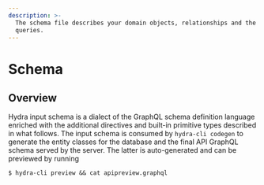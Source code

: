 ```yaml
---
description: >-
  The schema file describes your domain objects, relationships and the supported
  queries.
---
```


# Schema

## Overview

Hydra input schema is a dialect of the GraphQL schema definition language enriched with the additional directives and built-in primitive types described in what follows. The input schema is consumed by `hydra-cli codegen` to generate the entity classes for the database and the final API GraphQL schema served by the server. The latter is auto-generated and can be previewed by running 

```text
$ hydra-cli preview && cat apipreview.graphql
```

